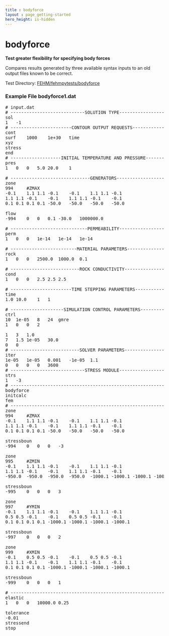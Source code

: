 ```yaml
---
title : bodyforce
layout : page_getting-started
hero_height: is-hidden
---
```


# bodyforce

**Test greater flexibility for specifying body forces**

Compares results generated by three available syntax inputs to an old output files known to be correct.

Test Directory: [FEHM/fehmpytests/bodyforce](https://github.com/lanl/FEHM/tree/master/fehmpytests/bodyforce)


### Example File bodyforce1.dat

<pre>
# input.dat
# ----------------------------SOLUTION TYPE----------------------------
sol
1	-1	
# -----------------------CONTOUR OUTPUT REQUESTS-----------------------
cont
surf	1000	1e+30	time	
xyz
stress
end
# -------------------INITIAL TEMPERATURE AND PRESSURE-------------------
pres
1	0	0	5.0	20.0	1	

# ------------------------------GENERATORS------------------------------
zone
994		#ZMAX
-0.1	1.1	1.1	-0.1	-0.1	1.1	1.1	-0.1	
1.1	1.1	-0.1	-0.1	1.1	1.1	-0.1	-0.1	
0.1	0.1	0.1	0.1	-50.0	-50.0	-50.0	-50.0	

flow
-994	0	0	0.1	-30.0	1000000.0	

# -----------------------------PERMEABILITY-----------------------------
perm
1	0	0	1e-14	1e-14	1e-14	

# -------------------------MATERIAL PARAMETERS-------------------------
rock
1	0	0	2500.0	1000.0	0.1	

# --------------------------ROCK CONDUCTIVITY--------------------------
cond
1	0	0	2.5	2.5	2.5	

# -----------------------TIME STEPPING PARAMETERS-----------------------
time
1.0	10.0	1	1	

# --------------------SIMULATION CONTROL PARAMETERS--------------------
ctrl
10	1e-05	8	24	gmre	
1	0	0	2	

1	3	1.0	
7	1.5	1e-05	30.0	
0	0	
# --------------------------SOLVER PARAMETERS--------------------------
iter
1e-05	1e-05	0.001	-1e-05	1.1	
0	0	0	0	3600	
# ----------------------------STRESS MODULE----------------------------
strs
1	-3	
# ----------------------------------------------------------------------
bodyforce
initcalc
fem
# ----------------------------------------------------------------------
zone
994		#ZMAX
-0.1	1.1	1.1	-0.1	-0.1	1.1	1.1	-0.1	
1.1	1.1	-0.1	-0.1	1.1	1.1	-0.1	-0.1	
0.1	0.1	0.1	0.1	-50.0	-50.0	-50.0	-50.0	

stressboun
-994	0	0	0	-3	

zone
995		#ZMIN
-0.1	1.1	1.1	-0.1	-0.1	1.1	1.1	-0.1	
1.1	1.1	-0.1	-0.1	1.1	1.1	-0.1	-0.1	
-950.0	-950.0	-950.0	-950.0	-1000.1	-1000.1	-1000.1	-1000.1	

stressboun
-995	0	0	0	3	

zone
997		#YMIN
-0.1	1.1	1.1	-0.1	-0.1	1.1	1.1	-0.1	
0.5	0.5	-0.1	-0.1	0.5	0.5	-0.1	-0.1	
0.1	0.1	0.1	0.1	-1000.1	-1000.1	-1000.1	-1000.1	

stressboun
-997	0	0	0	2	

zone
999		#XMIN
-0.1	0.5	0.5	-0.1	-0.1	0.5	0.5	-0.1	
1.1	1.1	-0.1	-0.1	1.1	1.1	-0.1	-0.1	
0.1	0.1	0.1	0.1	-1000.1	-1000.1	-1000.1	-1000.1	

stressboun
-999	0	0	0	1	

# ----------------------------------------------------------------------
elastic
1	0	0	10000.0	0.25	

tolerance
-0.01
stressend
stop
</pre>

